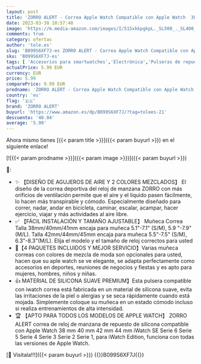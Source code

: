 ```yaml
---
layout: post
title: 'ZORRO ALERT - Correa Apple Watch Compatible con Apple Watch  38 mm  40 mm  41 mm  42 mm  44 mm  45 mm  correa de repuesto de silicona suave deportiva para iWatch Series 8 7 6 5 4 3 2 1 SE'
date: 2023-03-30 10:57:48
image: 'https://m.media-amazon.com/images/I/51SxkkpgkpL._SL500_._SL400_.jpg'
comments: true
category: ofertas
author: 'tole.es'
slug: 'B099S6XF7J-es ZORRO ALERT - Correa Apple Watch Compatible con Apple...'
sku: 'B099S6XF7J-es'
tags: [ 'Accesorios para smartwatches','Electrónica','Pulseras de repuesto para smartwatches','Tecnología para vestir','apple','zorro alert','🇪🇸', ]
actualPrice: 5.99 EUR
currency: EUR
price: 5.99
comparePrice: 9.99 EUR
prodname: 'ZORRO ALERT - Correa Apple Watch Compatible con Apple Watch  38 mm  40 mm  41 mm  42 mm  44 mm  45 mm  correa de repuesto de silicona suave deportiva para iWatch Series 8 7 6 5 4 3 2 1 SE'
country: 'es'
flag: '🇪🇸'
brand: 'ZORRO ALERT'
buyurl: 'https://www.amazon.es/dp/B099S6XF7J/?tag=tolees-21'
descuento: '40.04'
average: '5.99'
---
```


Ahora mismo tienes [{{< param title >}}]({{< param buyurl >}}) en el siguiente enlace!

[![{{< param prodname >}}]({{< param image >}})]({{< param buyurl >}})

🔎:

- ✨ 【DISEÑO DE AGUJEROS DE AIRE Y 2 COLORES MEZCLADOS】 El diseño de la correa deportiva del reloj de manzana ZORRO con más orificios de ventilación permite que el aire y el líquido pasen fácilmente, lo hacen más transpirable y cómodo. Especialmente diseñado para correr, nadar, andar en bicicleta, caminar, escalar, acampar, hacer ejercicio, viajar y más actividades al aire libre.
- ✅ 【FÁCIL INSTALACIÓN Y TAMAÑO AJUSTABLE】 Muñeca Correa Talla 38mm/40mm/41mm encaja para muñeca 5.1"-7.1" (S/M), 5.9 "-7.9" (M/L). Talla 42mm/44mm/45mm encaja para muñeca 5.5"-7.5" (S/M), 6.3"-8.3"(M/L). Elija el modelo y el tamaño de reloj correctos para usted
- 💓【4 PAQUETES INCLUIDOS Y MEJOR SERVICIO】Varias muñeca correas con colores de mezcla de moda son opcionales para usted, hacen que su aple watch se ve elegante, se adapta perfectamente como accesorios en deportes, reuniones de negocios y fiestas y es apto para mujeres, hombres, niños y niñas.
- 👍 MATERIAL DE SILICONA SUAVE PREMIUM】Esta pulsera compatible con iwatch correa está fabricada en un material de silicona suave, evita las irritaciones de la piel o alergias y se seca rápidamente cuando está mojada. Simplemente coloque su muñeca en un estado cómodo incluso si realiza entrenamientos de alta intensidad.
- 🏆 【APTO PARA TODOS LOS MODELOS DE APPLE WATCH】 ZORRO ALERT correa de reloj de manzana de repuesto de silicona compatible con Apple Watch 38 mm 40 mm 42 mm 44 mm iWatch SE Serie 6 Serie 5 Serie 4 Serie 3 Serie 2 Serie 1, para iWatch Edition, funciona con todas las versiones de Apple Watch.

[🛒 Visítala!!!]({{< param buyurl >}})
{{<world>}}B099S6XF7J{{</world>}}
